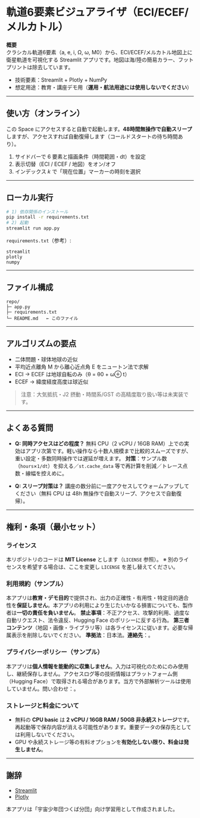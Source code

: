 # 軌道6要素ビジュアライザ（ECI/ECEF/メルカトル）

**概要**  
クラシカル軌道6要素（a, e, i, Ω, ω, M0）から、ECI/ECEF/メルカトル地図上に衛星軌道を可視化する Streamlit アプリです。地図は海/陸の簡易カラー、フットプリントは除去しています。

- 技術要素：Streamlit + Plotly + NumPy  
- 想定用途：教育・講座デモ用（**運用・航法用途には使用しないでください**）

---

## 使い方（オンライン）

この Space にアクセスすると自動で起動します。**48時間無操作で自動スリープ**しますが、アクセスすれば自動復帰します（コールドスタートの待ち時間あり）。

1. サイドバーで 6 要素と描画条件（時間範囲・dt）を設定  
2. 表示切替（ECI / ECEF / 地図）をオン/オフ  
3. インデックス *k* で「現在位置」マーカーの時刻を選択

---

## ローカル実行

```bash
# 1) 依存関係のインストール
pip install -r requirements.txt
# 2) 起動
streamlit run app.py
````

`requirements.txt`（参考）:

````
streamlit
plotly
numpy
````

---

## ファイル構成

````
repo/
├─ app.py
├─ requirements.txt
└─ README.md   ← このファイル
````

---

## アルゴリズムの要点

* 二体問題・球体地球の近似
* 平均近点離角 M から離心近点角 E をニュートン法で求解
* ECI → ECEF は地球自転のみ（θ = θ0 + ω⊕ t）
* ECEF → 緯度経度高度は球近似

> 注意：大気抵抗・J2 摂動・時間系/GST の高精度取り扱い等は未実装です。

---

## よくある質問

* **Q: 同時アクセスはどの程度？**
  無料 CPU（2 vCPU / 16GB RAM）上での実効はアプリ次第です。軽い操作なら十数人規模まで比較的スムーズですが、重い設定・多数同時操作では遅延が増えます。
  **対策**：サンプル数（`hours`×`1/dt`）を抑える／`st.cache_data` 等で再計算を削減／トレース点数・線幅を控えめに。

* **Q: スリープ対策は？**
  講座の数分前に一度アクセスしてウォームアップしてください（無料 CPU は 48h 無操作で自動スリープ、アクセスで自動復帰）。

---

## 権利・条項（最小セット）

### ライセンス

本リポジトリのコードは **MIT License** とします（`LICENSE` 参照）。
※ 別のライセンスを希望する場合は、ここを変更し `LICENSE` を差し替えてください。

### 利用規約（サンプル）

本アプリは**教育・デモ目的**で提供され、出力の正確性・有用性・特定目的適合性を**保証しません**。本アプリの利用により生じたいかなる損害についても、製作者は**一切の責任を負いません**。
**禁止事項**：不正アクセス、攻撃的利用、過度な自動リクエスト、法令違反、Hugging Face のポリシーに反する行為。
**第三者コンテンツ**（地図・画像・ライブラリ等）は各ライセンスに従います。必要な帰属表示を削除しないでください。
**準拠法**：日本法。**連絡先**：<TBD>。

### プライバシーポリシー（サンプル）

本アプリは**個人情報を能動的に収集しません**。入力は可視化のためにのみ使用し、継続保存しません。アクセスログ等の技術情報はプラットフォーム側（Hugging Face）で取得される場合があります。当方で外部解析ツールは使用していません。問い合わせ：<TBD>。

### ストレージと料金について

* 無料の **CPU basic** は **2 vCPU / 16GB RAM / 50GB 非永続ストレージ**です。再起動等で保存内容が消える可能性があります。重要データの保存先としては利用しないでください。
* GPU や永続ストレージ等の有料オプションを**有効化しない限り、料金は発生しません**。
---

## 謝辞

* [Streamlit](https://streamlit.io/)
* [Plotly](https://plotly.com/python/)

本アプリは「宇宙少年団つくば分団」向け学習用として作成されました。
